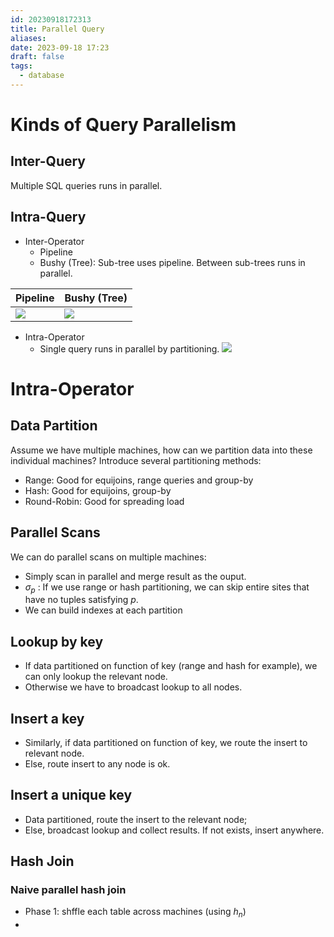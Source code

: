 ```yaml
---
id: 20230918172313
title: Parallel Query
aliases: 
date: 2023-09-18 17:23
draft: false
tags:
  - database
---
```



# Kinds of Query Parallelism

## Inter-Query

Multiple SQL queries runs in parallel.

## Intra-Query

- Inter-Operator
   - Pipeline
	- Bushy (Tree): Sub-tree uses pipeline. Between sub-trees runs in parallel. 
 
| Pipeline | Bushy (Tree) |
| -------- | ------------ |
| ![](https://r2.hcplantern.top/2023/09/17/Snipaste_2023-09-19_14-32-09.png)         |  ![](https://r2.hcplantern.top/2023/09/17/Snipaste_2023-09-19_14-34-41.png)            |

- Intra-Operator
	- Single query runs in parallel by partitioning. ![](https://r2.hcplantern.top/2023/09/17/Snipaste_2023-09-19_14-40-29.png)

# Intra-Operator

## Data Partition

Assume we have multiple machines, how can we partition data into these individual machines? Introduce several partitioning methods:
- Range: Good for equijoins, range queries and group-by
- Hash: Good for equijoins, group-by
- Round-Robin: Good for spreading load

## Parallel Scans

We can do parallel scans on multiple machines:
- Simply scan in parallel and merge result as the ouput.
- $\sigma_{p}$ : If we use range or hash partitioning, we can skip entire sites that have no tuples satisfying $p$.
- We can build indexes at each partition

## Lookup by key

- If data partitioned on function of key (range and hash for example), we can only lookup the relevant node.
- Otherwise we have to broadcast lookup to all nodes.

## Insert a key

- Similarly, if data partitioned on function of key, we route the insert to relevant node.
- Else, route insert to any node is ok.

## Insert a unique key

- Data partitioned, route the insert to the relevant node;
- Else, broadcast lookup and collect results. If not exists, insert anywhere.

## Hash Join

### Naive parallel hash join

- Phase 1: shffle each table across machines (using $h_{n}$)
- 

